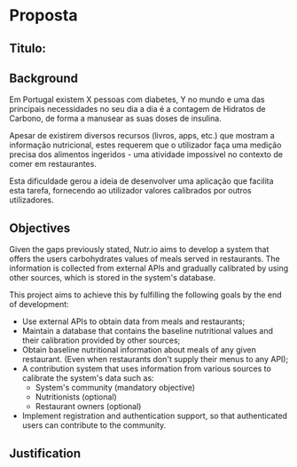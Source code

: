 # Proposta

## Titulo:

## Background

Em Portugal existem X pessoas com diabetes, Y no mundo e uma das principais necessidades no
seu dia a dia é a contagem de Hidratos de Carbono, de forma a manusear as suas doses de insulina.

Apesar de existirem diversos recursos (livros, apps, etc.) que mostram a informação nutricional, 
estes requerem que o utilizador faça uma medição precisa dos alimentos ingeridos - uma atividade impossivel 
no contexto de comer em restaurantes.

Esta dificuldade gerou a ideia de desenvolver uma aplicação que facilita esta tarefa, fornecendo ao utilizador
valores calibrados por outros utilizadores.

## Objectives

Given the gaps previously stated, Nutr.io aims to develop a system that offers the users carbohydrates values of meals served in restaurants. The information is collected from external APIs and gradually calibrated  by using other sources, which is stored in the system's database.

This project aims to achieve this by fulfilling the following goals by the end of development:

* Use external APIs to obtain data from meals and restaurants;
* Maintain a database that contains the baseline nutritional values and their calibration provided by other sources;
* Obtain baseline nutritional information about meals of any given restaurant. (Even when restaurants don't supply their menus to any API);
* A contribution system that uses information from various sources to calibrate the system's data such as:    
  - System's community (mandatory objective)    
  - Nutritionists (optional)    
  - Restaurant owners (optional)
* Implement registration and authentication support, so that authenticated users can contribute to the community.

## Justification

